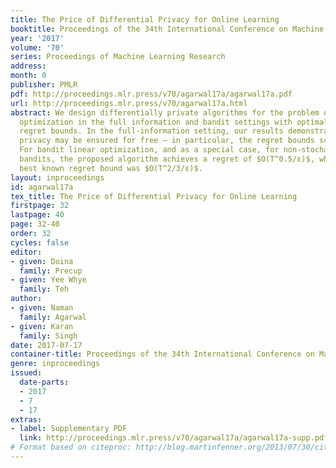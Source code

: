 ```yaml
---
title: The Price of Differential Privacy for Online Learning
booktitle: Proceedings of the 34th International Conference on Machine Learning
year: '2017'
volume: '70'
series: Proceedings of Machine Learning Research
address: 
month: 0
publisher: PMLR
pdf: http://proceedings.mlr.press/v70/agarwal17a/agarwal17a.pdf
url: http://proceedings.mlr.press/v70/agarwal17a.html
abstract: We design differentially private algorithms for the problem of online linear
  optimization in the full information and bandit settings with optimal $O(T^0.5)$
  regret bounds. In the full-information setting, our results demonstrate that $ε$-differential
  privacy may be ensured for free – in particular, the regret bounds scale as $O(T^0.5+1/ε)$.
  For bandit linear optimization, and as a special case, for non-stochastic multi-armed
  bandits, the proposed algorithm achieves a regret of $O(T^0.5/ε)$, while the previously
  best known regret bound was $O(T^2/3/ε)$.
layout: inproceedings
id: agarwal17a
tex_title: The Price of Differential Privacy for Online Learning
firstpage: 32
lastpage: 40
page: 32-40
order: 32
cycles: false
editor:
- given: Doina
  family: Precup
- given: Yee Whye
  family: Teh
author:
- given: Naman
  family: Agarwal
- given: Karan
  family: Singh
date: 2017-07-17
container-title: Proceedings of the 34th International Conference on Machine Learning
genre: inproceedings
issued:
  date-parts:
  - 2017
  - 7
  - 17
extras:
- label: Supplementary PDF
  link: http://proceedings.mlr.press/v70/agarwal17a/agarwal17a-supp.pdf
# Format based on citeproc: http://blog.martinfenner.org/2013/07/30/citeproc-yaml-for-bibliographies/
---
```

